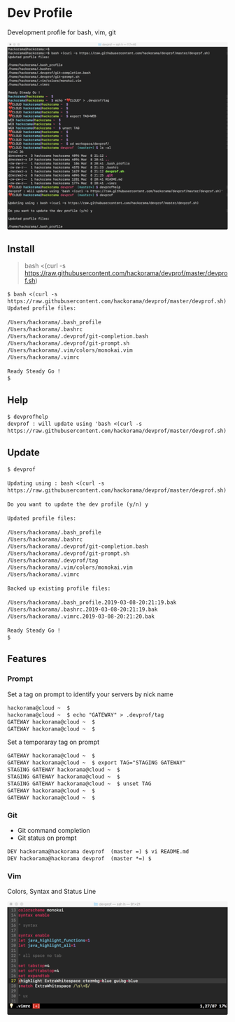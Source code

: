 # Dev Profile

Development profile for bash, vim, git

![Screenshot](devprof-screenshot.png)

## Install

> bash <(curl -s https://raw.githubusercontent.com/hackorama/devprof/master/devprof.sh)

```
$ bash <(curl -s https://raw.githubusercontent.com/hackorama/devprof/master/devprof.sh)
Updated profile files:

/Users/hackorama/.bash_profile
/Users/hackorama/.bashrc
/Users/hackorama/.devprof/git-completion.bash
/Users/hackorama/.devprof/git-prompt.sh
/Users/hackorama/.vim/colors/monokai.vim
/Users/hackorama/.vimrc

Ready Steady Go !
$
```

## Help

```
$ devprofhelp
devprof : will update using 'bash <(curl -s https://raw.githubusercontent.com/hackorama/devprof/master/devprof.sh)'

```

## Update

```
$ devprof

Updating using : bash <(curl -s https://raw.githubusercontent.com/hackorama/devprof/master/devprof.sh)

Do you want to update the dev profile (y/n) y

Updated profile files:

/Users/hackorama/.bash_profile
/Users/hackorama/.bashrc
/Users/hackorama/.devprof/git-completion.bash
/Users/hackorama/.devprof/git-prompt.sh
/Users/hackorama/.devprof/tag
/Users/hackorama/.vim/colors/monokai.vim
/Users/hackorama/.vimrc

Backed up existing profile files:

/Users/hackorama/.bash_profile.2019-03-08-20:21:19.bak
/Users/hackorama/.bashrc.2019-03-08-20:21:19.bak
/Users/hackorama/.vimrc.2019-03-08-20:21:20.bak

Ready Steady Go !
$
```

## Features

### Prompt

Set a tag on prompt to identify your servers by nick name

```
hackorama@cloud ~  $
hackorama@cloud ~  $ echo "GATEWAY" > .devprof/tag
GATEWAY hackorama@cloud ~  $
GATEWAY hackorama@cloud ~  $
```

Set a temporaray tag on prompt

```
GATEWAY hackorama@cloud ~  $
GATEWAY hackorama@cloud ~  $ export TAG="STAGING GATEWAY"
STAGING GATEWAY hackorama@cloud ~  $
STAGING GATEWAY hackorama@cloud ~  $
STAGING GATEWAY hackorama@cloud ~  $ unset TAG
GATEWAY hackorama@cloud ~  $
GATEWAY hackorama@cloud ~  $
```

### Git

- Git command completion
- Git status on prompt

```
DEV hackorama@hackorama devprof  (master =) $ vi README.md
DEV hackorama@hackorama devprof  (master *=) $
```

### Vim

Colors, Syntax and Status Line

![Vim Screenshot](devprof-vim-screenshot.png)

